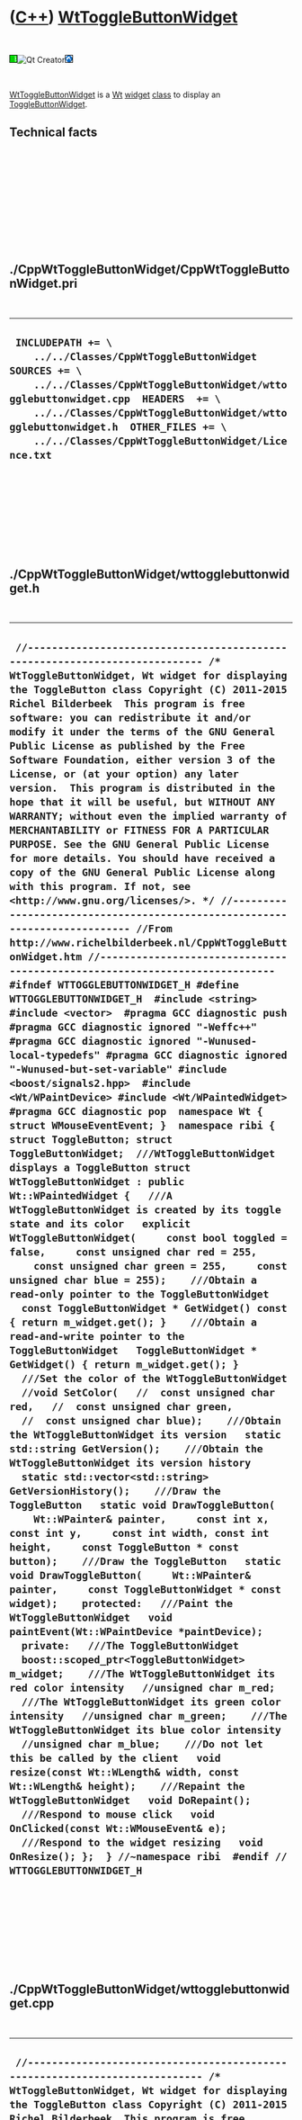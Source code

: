 
 

 

 

 

 

([C++](Cpp.md)) [WtToggleButtonWidget](CppWtToggleButtonWidget.md)
====================================================================

 

![Wt](PicWt.png)![Qt
Creator](PicQtCreator.png)![Lubuntu](PicLubuntu.png)

 

[WtToggleButtonWidget](CppWtToggleButtonWidget.md) is a [Wt](CppWt.md)
[widget](CppWidget.md) [class](CppClass.md) to display an
[ToggleButtonWidget](CppToggleButtonWidget.md).

Technical facts
---------------

 

 

 

 

 

 

./CppWtToggleButtonWidget/CppWtToggleButtonWidget.pri
-----------------------------------------------------

 

  --------------------------------------------------------------------------------------------------------------------------------------------------------------------------------------------------------------------------------------------------------------------------------------------------------
  ` INCLUDEPATH += \     ../../Classes/CppWtToggleButtonWidget  SOURCES += \     ../../Classes/CppWtToggleButtonWidget/wttogglebuttonwidget.cpp  HEADERS  += \     ../../Classes/CppWtToggleButtonWidget/wttogglebuttonwidget.h  OTHER_FILES += \     ../../Classes/CppWtToggleButtonWidget/Licence.txt`
  --------------------------------------------------------------------------------------------------------------------------------------------------------------------------------------------------------------------------------------------------------------------------------------------------------

 

 

 

 

 

./CppWtToggleButtonWidget/wttogglebuttonwidget.h
------------------------------------------------

 

  ------------------------------------------------------------------------------------------------------------------------------------------------------------------------------------------------------------------------------------------------------------------------------------------------------------------------------------------------------------------------------------------------------------------------------------------------------------------------------------------------------------------------------------------------------------------------------------------------------------------------------------------------------------------------------------------------------------------------------------------------------------------------------------------------------------------------------------------------------------------------------------------------------------------------------------------------------------------------------------------------------------------------------------------------------------------------------------------------------------------------------------------------------------------------------------------------------------------------------------------------------------------------------------------------------------------------------------------------------------------------------------------------------------------------------------------------------------------------------------------------------------------------------------------------------------------------------------------------------------------------------------------------------------------------------------------------------------------------------------------------------------------------------------------------------------------------------------------------------------------------------------------------------------------------------------------------------------------------------------------------------------------------------------------------------------------------------------------------------------------------------------------------------------------------------------------------------------------------------------------------------------------------------------------------------------------------------------------------------------------------------------------------------------------------------------------------------------------------------------------------------------------------------------------------------------------------------------------------------------------------------------------------------------------------------------------------------------------------------------------------------------------------------------------------------------------------------------------------------------------------------------------------------------------------------------------------------------------------------------------------------------------------------------------------------------------------------------------------------------------------------------------------------------------------------------------------------------------------------------------------------------------------------------------------------------------------------------------------------------------------------------------------------------------------------------------------------------------------------------------------------------------------------------------------------------------------------------------------------------------------------------------------------------------------------------------------------------------------------------------------------------------------------------------
  ` //--------------------------------------------------------------------------- /* WtToggleButtonWidget, Wt widget for displaying the ToggleButton class Copyright (C) 2011-2015 Richel Bilderbeek  This program is free software: you can redistribute it and/or modify it under the terms of the GNU General Public License as published by the Free Software Foundation, either version 3 of the License, or (at your option) any later version.  This program is distributed in the hope that it will be useful, but WITHOUT ANY WARRANTY; without even the implied warranty of MERCHANTABILITY or FITNESS FOR A PARTICULAR PURPOSE. See the GNU General Public License for more details. You should have received a copy of the GNU General Public License along with this program. If not, see <http://www.gnu.org/licenses/>. */ //--------------------------------------------------------------------------- //From http://www.richelbilderbeek.nl/CppWtToggleButtonWidget.htm //--------------------------------------------------------------------------- #ifndef WTTOGGLEBUTTONWIDGET_H #define WTTOGGLEBUTTONWIDGET_H  #include <string> #include <vector>  #pragma GCC diagnostic push #pragma GCC diagnostic ignored "-Weffc++" #pragma GCC diagnostic ignored "-Wunused-local-typedefs" #pragma GCC diagnostic ignored "-Wunused-but-set-variable" #include <boost/signals2.hpp>  #include <Wt/WPaintDevice> #include <Wt/WPaintedWidget> #pragma GCC diagnostic pop  namespace Wt { struct WMouseEventEvent; }  namespace ribi {  struct ToggleButton; struct ToggleButtonWidget;  ///WtToggleButtonWidget displays a ToggleButton struct WtToggleButtonWidget : public Wt::WPaintedWidget {   ///A WtToggleButtonWidget is created by its toggle state and its color   explicit WtToggleButtonWidget(     const bool toggled = false,     const unsigned char red = 255,     const unsigned char green = 255,     const unsigned char blue = 255);    ///Obtain a read-only pointer to the ToggleButtonWidget   const ToggleButtonWidget * GetWidget() const { return m_widget.get(); }    ///Obtain a read-and-write pointer to the ToggleButtonWidget   ToggleButtonWidget * GetWidget() { return m_widget.get(); }    ///Set the color of the WtToggleButtonWidget   //void SetColor(   //  const unsigned char red,   //  const unsigned char green,   //  const unsigned char blue);    ///Obtain the WtToggleButtonWidget its version   static std::string GetVersion();    ///Obtain the WtToggleButtonWidget its version history   static std::vector<std::string> GetVersionHistory();    ///Draw the ToggleButton   static void DrawToggleButton(     Wt::WPainter& painter,     const int x, const int y,     const int width, const int height,     const ToggleButton * const button);    ///Draw the ToggleButton   static void DrawToggleButton(     Wt::WPainter& painter,     const ToggleButtonWidget * const widget);    protected:   ///Paint the WtToggleButtonWidget   void paintEvent(Wt::WPaintDevice *paintDevice);    private:   ///The ToggleButtonWidget   boost::scoped_ptr<ToggleButtonWidget> m_widget;    ///The WtToggleButtonWidget its red color intensity   //unsigned char m_red;    ///The WtToggleButtonWidget its green color intensity   //unsigned char m_green;    ///The WtToggleButtonWidget its blue color intensity   //unsigned char m_blue;    ///Do not let this be called by the client   void resize(const Wt::WLength& width, const Wt::WLength& height);    ///Repaint the WtToggleButtonWidget   void DoRepaint();    ///Respond to mouse click   void OnClicked(const Wt::WMouseEvent& e);    ///Respond to the widget resizing   void OnResize(); };  } //~namespace ribi  #endif // WTTOGGLEBUTTONWIDGET_H`
  ------------------------------------------------------------------------------------------------------------------------------------------------------------------------------------------------------------------------------------------------------------------------------------------------------------------------------------------------------------------------------------------------------------------------------------------------------------------------------------------------------------------------------------------------------------------------------------------------------------------------------------------------------------------------------------------------------------------------------------------------------------------------------------------------------------------------------------------------------------------------------------------------------------------------------------------------------------------------------------------------------------------------------------------------------------------------------------------------------------------------------------------------------------------------------------------------------------------------------------------------------------------------------------------------------------------------------------------------------------------------------------------------------------------------------------------------------------------------------------------------------------------------------------------------------------------------------------------------------------------------------------------------------------------------------------------------------------------------------------------------------------------------------------------------------------------------------------------------------------------------------------------------------------------------------------------------------------------------------------------------------------------------------------------------------------------------------------------------------------------------------------------------------------------------------------------------------------------------------------------------------------------------------------------------------------------------------------------------------------------------------------------------------------------------------------------------------------------------------------------------------------------------------------------------------------------------------------------------------------------------------------------------------------------------------------------------------------------------------------------------------------------------------------------------------------------------------------------------------------------------------------------------------------------------------------------------------------------------------------------------------------------------------------------------------------------------------------------------------------------------------------------------------------------------------------------------------------------------------------------------------------------------------------------------------------------------------------------------------------------------------------------------------------------------------------------------------------------------------------------------------------------------------------------------------------------------------------------------------------------------------------------------------------------------------------------------------------------------------------------------------------------------------------------

 

 

 

 

 

./CppWtToggleButtonWidget/wttogglebuttonwidget.cpp
--------------------------------------------------

 

  ---------------------------------------------------------------------------------------------------------------------------------------------------------------------------------------------------------------------------------------------------------------------------------------------------------------------------------------------------------------------------------------------------------------------------------------------------------------------------------------------------------------------------------------------------------------------------------------------------------------------------------------------------------------------------------------------------------------------------------------------------------------------------------------------------------------------------------------------------------------------------------------------------------------------------------------------------------------------------------------------------------------------------------------------------------------------------------------------------------------------------------------------------------------------------------------------------------------------------------------------------------------------------------------------------------------------------------------------------------------------------------------------------------------------------------------------------------------------------------------------------------------------------------------------------------------------------------------------------------------------------------------------------------------------------------------------------------------------------------------------------------------------------------------------------------------------------------------------------------------------------------------------------------------------------------------------------------------------------------------------------------------------------------------------------------------------------------------------------------------------------------------------------------------------------------------------------------------------------------------------------------------------------------------------------------------------------------------------------------------------------------------------------------------------------------------------------------------------------------------------------------------------------------------------------------------------------------------------------------------------------------------------------------------------------------------------------------------------------------------------------------------------------------------------------------------------------------------------------------------------------------------------------------------------------------------------------------------------------------------------------------------------------------------------------------------------------------------------------------------------------------------------------------------------------------------------------------------------------------------------------------------------------------------------------------------------------------------------------------------------------------------------------------------------------------------------------------------------------------------------------------------------------------------------------------------------------------------------------------------------------------------------------------------------------------------------------------------------------------------------------------------------------------------------------------------------------------------------------------------------------------------------------------------------------------------------------------------------------------------------------------------------------------------------------------------------------------------------------------------------------------------------------------------------------------------------------------------------------------------------------------------------------------------------------------------------------------------------------------------------------------------------------------------------------------------------------------------------------------------------------------------------------------------------------------------------------------------------------------------------------------------------------------------------------------------------------------------------------------------------------------------------------
  ` //--------------------------------------------------------------------------- /* WtToggleButtonWidget, Wt widget for displaying the ToggleButton class Copyright (C) 2011-2015 Richel Bilderbeek  This program is free software: you can redistribute it and/or modify it under the terms of the GNU General Public License as published by the Free Software Foundation, either version 3 of the License, or (at your option) any later version.  This program is distributed in the hope that it will be useful, but WITHOUT ANY WARRANTY; without even the implied warranty of MERCHANTABILITY or FITNESS FOR A PARTICULAR PURPOSE. See the GNU General Public License for more details. You should have received a copy of the GNU General Public License along with this program. If not, see <http://www.gnu.org/licenses/>. */ //--------------------------------------------------------------------------- //From http://www.richelbilderbeek.nl/CppWtToggleButtonWidget.htm //--------------------------------------------------------------------------- #pragma GCC diagnostic push #pragma GCC diagnostic ignored "-Weffc++" #pragma GCC diagnostic ignored "-Wunused-local-typedefs" #pragma GCC diagnostic ignored "-Wunused-but-set-variable" #include "wttogglebuttonwidget.h"  #include <iostream> #include <boost/bind.hpp> #include <boost/numeric/conversion/cast.hpp>  #include <Wt/WBrush> #include <Wt/WEvent> #include <Wt/WPainter> #include <Wt/WPen>  #include "geometry.h" #include "togglebutton.h" #include "togglebuttonwidget.h" #pragma GCC diagnostic pop  ribi::WtToggleButtonWidget::WtToggleButtonWidget(   const bool toggled,   const unsigned char red,   const unsigned char green,   const unsigned char blue)   : m_widget(new ToggleButtonWidget(toggled,red,green,blue)) {   assert(m_widget);    m_widget->GetToggleButton()->m_signal_color_changed.connect(     boost::bind(       &ribi::WtToggleButtonWidget::DoRepaint,       this));    m_widget->GetToggleButton()->m_signal_toggled.connect(     boost::bind(       &ribi::WtToggleButtonWidget::DoRepaint,       this));    m_widget->m_signal_geometry_changed.connect(     boost::bind(       &ribi::WtToggleButtonWidget::OnResize,       this));    this->clicked().connect(this,&ribi::WtToggleButtonWidget::OnClicked); }  void ribi::WtToggleButtonWidget::DoRepaint() {   this->update(); }  void ribi::WtToggleButtonWidget::DrawToggleButton(   Wt::WPainter& painter,   const int left, const int top,   const int width, const int height,   const ToggleButton * const button) {   {     Wt::WPen pen = painter.pen();     pen.setWidth(1);     pen.setColor(Wt::WColor(0,0,0));     painter.setPen(pen);   }   painter.setBrush(Wt::WColor(     button->GetRed(),     button->GetGreen(),     button->GetBlue()));   //Draw base   painter.drawArc(     left + 0,     top + (height * 1 / 3),     width,     height * 2 / 3,     180 * 16,     180 * 16);   //Draw top   painter.drawEllipse(     left + 0,     top + (button->IsPressed() ? (height * 1 / 3) - 2 : 0.0),     width,     height * 2 / 3);   painter.drawLine(     left + 1,     top + (button->IsPressed() ? (height * 2 / 3) - 2 : (height * 1 / 3)),     left + 1,     top + (height * 2 / 3));   painter.drawLine(     left + (width - 1),     top + (button->IsPressed() ? (height * 2 / 3) - 2 : (height * 1 / 3)),     left + width - 1,     top + (height * 2 / 3)); }  void ribi::WtToggleButtonWidget::DrawToggleButton(   Wt::WPainter& painter,   const ToggleButtonWidget * const widget) {   DrawToggleButton(     painter,     Geometry().GetLeft(widget->GetGeometry()),     Geometry().GetTop(widget->GetGeometry()),     Geometry().GetWidth(widget->GetGeometry()),     Geometry().GetHeight(widget->GetGeometry()),     widget->GetToggleButton()   ); }  std::string ribi::WtToggleButtonWidget::GetVersion() {   return "1.1"; }  std::vector<std::string> ribi::WtToggleButtonWidget::GetVersionHistory() {   return {     "2011-06-16: version 1.0: initial version",     "2011-08-31: Version 1.1: added setting the color of a ToggleButton"   }; }  void ribi::WtToggleButtonWidget::OnClicked(const Wt::WMouseEvent&) {   m_widget->GetToggleButton()->Toggle(); }  void ribi::WtToggleButtonWidget::OnResize() {   resize(     Geometry().GetWidth(m_widget->GetGeometry()),     Geometry().GetHeight(m_widget->GetGeometry())   ); }  void ribi::WtToggleButtonWidget::paintEvent(Wt::WPaintDevice *paintDevice) {   Wt::WPainter painter(paintDevice);   DrawToggleButton(painter,m_widget.get()); }  void ribi::WtToggleButtonWidget::resize(const Wt::WLength& width, const Wt::WLength& height) {   Wt::WPaintedWidget::resize(width,height); }`
  ---------------------------------------------------------------------------------------------------------------------------------------------------------------------------------------------------------------------------------------------------------------------------------------------------------------------------------------------------------------------------------------------------------------------------------------------------------------------------------------------------------------------------------------------------------------------------------------------------------------------------------------------------------------------------------------------------------------------------------------------------------------------------------------------------------------------------------------------------------------------------------------------------------------------------------------------------------------------------------------------------------------------------------------------------------------------------------------------------------------------------------------------------------------------------------------------------------------------------------------------------------------------------------------------------------------------------------------------------------------------------------------------------------------------------------------------------------------------------------------------------------------------------------------------------------------------------------------------------------------------------------------------------------------------------------------------------------------------------------------------------------------------------------------------------------------------------------------------------------------------------------------------------------------------------------------------------------------------------------------------------------------------------------------------------------------------------------------------------------------------------------------------------------------------------------------------------------------------------------------------------------------------------------------------------------------------------------------------------------------------------------------------------------------------------------------------------------------------------------------------------------------------------------------------------------------------------------------------------------------------------------------------------------------------------------------------------------------------------------------------------------------------------------------------------------------------------------------------------------------------------------------------------------------------------------------------------------------------------------------------------------------------------------------------------------------------------------------------------------------------------------------------------------------------------------------------------------------------------------------------------------------------------------------------------------------------------------------------------------------------------------------------------------------------------------------------------------------------------------------------------------------------------------------------------------------------------------------------------------------------------------------------------------------------------------------------------------------------------------------------------------------------------------------------------------------------------------------------------------------------------------------------------------------------------------------------------------------------------------------------------------------------------------------------------------------------------------------------------------------------------------------------------------------------------------------------------------------------------------------------------------------------------------------------------------------------------------------------------------------------------------------------------------------------------------------------------------------------------------------------------------------------------------------------------------------------------------------------------------------------------------------------------------------------------------------------------------------------------------------------------------------------------

 

 

 

 

 

 



